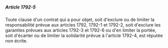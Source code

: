 ##### Article 1792-5

Toute clause d'un contrat qui a pour objet, soit d'exclure ou de limiter la responsabilité prévue aux articles 1792, 1792-1 et 1792-2, soit d'exclure les garanties prévues aux articles 1792-3 et 1792-6 ou d'en limiter la portée, soit d'écarter ou de limiter la solidarité prévue à l'article 1792-4, est réputée non écrite.

